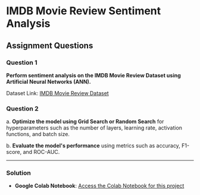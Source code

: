 # IMDB Movie Review Sentiment Analysis

## Assignment Questions

### Question 1
**Perform sentiment analysis on the IMDB Movie Review Dataset using Artificial Neural Networks (ANN).**

Dataset Link: [IMDB Movie Review Dataset](https://www.kaggle.com/code/shubhamptrivedi/sentiment-analysis-on-imdb-movie-reviews)

### Question 2
a. **Optimize the model using Grid Search or Random Search** for hyperparameters such as the number of layers, learning rate, activation functions, and batch size.

b. **Evaluate the model's performance** using metrics such as accuracy, F1-score, and ROC-AUC.

---

### Solution
- **Google Colab Notebook**: [Access the Colab Notebook for this project](https://colab.research.google.com/drive/1BkuAv0PeRZcc96o8B4j2YHznnsJRxW4j?usp=sharing)

